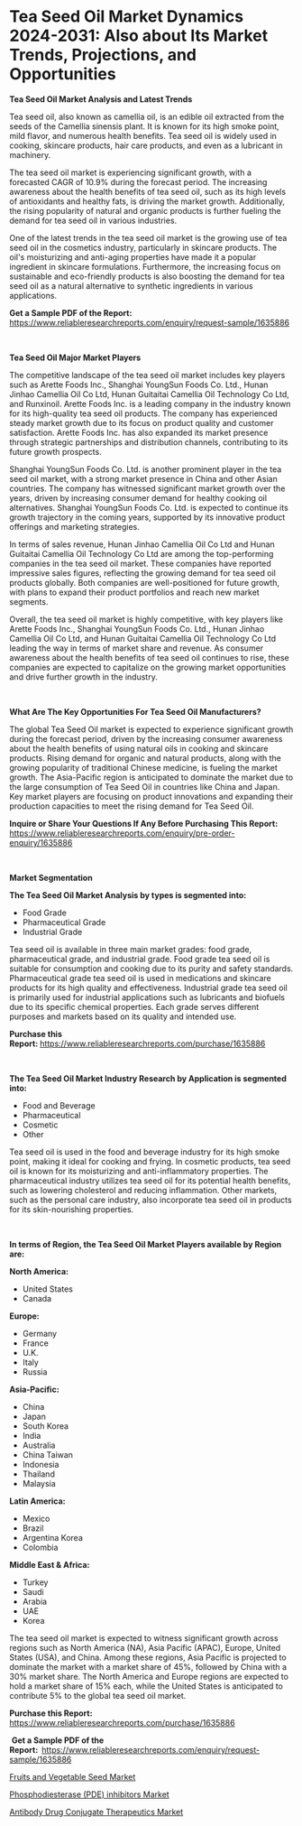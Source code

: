 <p><h1>Tea Seed Oil Market Dynamics 2024-2031: Also about Its Market Trends, Projections, and Opportunities</h1></p><p><strong>Tea Seed Oil Market Analysis and Latest Trends</strong></p>
<p><p>Tea seed oil, also known as camellia oil, is an edible oil extracted from the seeds of the Camellia sinensis plant. It is known for its high smoke point, mild flavor, and numerous health benefits. Tea seed oil is widely used in cooking, skincare products, hair care products, and even as a lubricant in machinery.</p><p>The tea seed oil market is experiencing significant growth, with a forecasted CAGR of 10.9% during the forecast period. The increasing awareness about the health benefits of tea seed oil, such as its high levels of antioxidants and healthy fats, is driving the market growth. Additionally, the rising popularity of natural and organic products is further fueling the demand for tea seed oil in various industries.</p><p>One of the latest trends in the tea seed oil market is the growing use of tea seed oil in the cosmetics industry, particularly in skincare products. The oil's moisturizing and anti-aging properties have made it a popular ingredient in skincare formulations. Furthermore, the increasing focus on sustainable and eco-friendly products is also boosting the demand for tea seed oil as a natural alternative to synthetic ingredients in various applications.</p></p>
<p><strong>Get a Sample PDF of the Report:&nbsp;</strong> <a href="https://www.reliableresearchreports.com/enquiry/request-sample/1635886">https://www.reliableresearchreports.com/enquiry/request-sample/1635886</a></p>
<p>&nbsp;</p>
<p><strong>Tea Seed Oil Major Market Players</strong></p>
<p><p>The competitive landscape of the tea seed oil market includes key players such as Arette Foods Inc., Shanghai YoungSun Foods Co. Ltd., Hunan Jinhao Camellia Oil Co Ltd, Hunan Guitaitai Camellia Oil Technology Co Ltd, and Runxinoil. Arette Foods Inc. is a leading company in the industry known for its high-quality tea seed oil products. The company has experienced steady market growth due to its focus on product quality and customer satisfaction. Arette Foods Inc. has also expanded its market presence through strategic partnerships and distribution channels, contributing to its future growth prospects.</p><p>Shanghai YoungSun Foods Co. Ltd. is another prominent player in the tea seed oil market, with a strong market presence in China and other Asian countries. The company has witnessed significant market growth over the years, driven by increasing consumer demand for healthy cooking oil alternatives. Shanghai YoungSun Foods Co. Ltd. is expected to continue its growth trajectory in the coming years, supported by its innovative product offerings and marketing strategies.</p><p>In terms of sales revenue, Hunan Jinhao Camellia Oil Co Ltd and Hunan Guitaitai Camellia Oil Technology Co Ltd are among the top-performing companies in the tea seed oil market. These companies have reported impressive sales figures, reflecting the growing demand for tea seed oil products globally. Both companies are well-positioned for future growth, with plans to expand their product portfolios and reach new market segments.</p><p>Overall, the tea seed oil market is highly competitive, with key players like Arette Foods Inc., Shanghai YoungSun Foods Co. Ltd., Hunan Jinhao Camellia Oil Co Ltd, and Hunan Guitaitai Camellia Oil Technology Co Ltd leading the way in terms of market share and revenue. As consumer awareness about the health benefits of tea seed oil continues to rise, these companies are expected to capitalize on the growing market opportunities and drive further growth in the industry.</p></p>
<p>&nbsp;</p>
<p><strong>What Are The Key Opportunities For Tea Seed Oil Manufacturers?</strong></p>
<p><p>The global Tea Seed Oil market is expected to experience significant growth during the forecast period, driven by the increasing consumer awareness about the health benefits of using natural oils in cooking and skincare products. Rising demand for organic and natural products, along with the growing popularity of traditional Chinese medicine, is fueling the market growth. The Asia-Pacific region is anticipated to dominate the market due to the large consumption of Tea Seed Oil in countries like China and Japan. Key market players are focusing on product innovations and expanding their production capacities to meet the rising demand for Tea Seed Oil.</p></p>
<p><strong>Inquire or Share Your Questions If Any Before Purchasing This Report:</strong> <a href="https://www.reliableresearchreports.com/enquiry/pre-order-enquiry/1635886">https://www.reliableresearchreports.com/enquiry/pre-order-enquiry/1635886</a></p>
<p>&nbsp;</p>
<p><strong>Market Segmentation</strong></p>
<p><strong>The Tea Seed Oil Market Analysis by types is segmented into:</strong></p>
<p><ul><li>Food Grade</li><li>Pharmaceutical Grade</li><li>Industrial Grade</li></ul></p>
<p><p>Tea seed oil is available in three main market grades: food grade, pharmaceutical grade, and industrial grade. Food grade tea seed oil is suitable for consumption and cooking due to its purity and safety standards. Pharmaceutical grade tea seed oil is used in medications and skincare products for its high quality and effectiveness. Industrial grade tea seed oil is primarily used for industrial applications such as lubricants and biofuels due to its specific chemical properties. Each grade serves different purposes and markets based on its quality and intended use.</p></p>
<p><strong>Purchase this Report:&nbsp;</strong><a href="https://www.reliableresearchreports.com/purchase/1635886">https://www.reliableresearchreports.com/purchase/1635886</a></p>
<p>&nbsp;</p>
<p><strong>The Tea Seed Oil Market Industry Research by Application is segmented into:</strong></p>
<p><ul><li>Food and Beverage</li><li>Pharmaceutical</li><li>Cosmetic</li><li>Other</li></ul></p>
<p><p>Tea seed oil is used in the food and beverage industry for its high smoke point, making it ideal for cooking and frying. In cosmetic products, tea seed oil is known for its moisturizing and anti-inflammatory properties. The pharmaceutical industry utilizes tea seed oil for its potential health benefits, such as lowering cholesterol and reducing inflammation. Other markets, such as the personal care industry, also incorporate tea seed oil in products for its skin-nourishing properties.</p></p>
<p>&nbsp;</p>
<p><strong>In terms of Region, the Tea Seed Oil Market Players available by Region are:</strong></p>
<p>
    <p> <strong> North America: </strong>
        <ul>
            <li>United States</li>
            <li>Canada</li>
        </ul>
        </p> 
    <p> <strong> Europe: </strong>
        <ul>
            <li>Germany</li>
            <li>France</li>
            <li>U.K.</li>
            <li>Italy</li>
            <li>Russia</li>
        </ul>
        </p> 
    <p> <strong> Asia-Pacific: </strong>
        <ul>
            <li>China</li>
            <li>Japan</li>
            <li>South Korea</li>
            <li>India</li>
            <li>Australia</li>
            <li>China Taiwan</li>
            <li>Indonesia</li>
            <li>Thailand</li>
            <li>Malaysia</li>
        </ul>
        </p> 
    <p> <strong> Latin America: </strong>
        <ul>
            <li>Mexico</li>
            <li>Brazil</li>
            <li>Argentina Korea</li>
            <li>Colombia</li>
        </ul>
        </p> 
    <p> <strong> Middle East & Africa: </strong>
        <ul>
            <li>Turkey</li>
            <li>Saudi</li>
            <li>Arabia</li>
            <li>UAE</li>
            <li>Korea</li>
        </ul>
    </p>
    </p>
<p><p>The tea seed oil market is expected to witness significant growth across regions such as North America (NA), Asia Pacific (APAC), Europe, United States (USA), and China. Among these regions, Asia Pacific is projected to dominate the market with a market share of 45%, followed by China with a 30% market share. The North America and Europe regions are expected to hold a market share of 15% each, while the United States is anticipated to contribute 5% to the global tea seed oil market.</p></p>
<p><strong>Purchase this Report: </strong><a href="https://www.reliableresearchreports.com/purchase/1635886">https://www.reliableresearchreports.com/purchase/1635886</a></p>
<p>&nbsp;<strong>Get a Sample PDF of the Report:&nbsp;&nbsp;</strong><a href="https://www.reliableresearchreports.com/enquiry/request-sample/1635886">https://www.reliableresearchreports.com/enquiry/request-sample/1635886</a></p>
<p><strong></strong></p>
<p><p><a href="https://view.publitas.com/reportprime-1/global-fruits-and-vegetable-seed-market-by-types-applications-and-major-players-with-regional-growth-rate-analysis-and-development-situation-from-2023-to-2030/">Fruits and Vegetable Seed Market</a></p><p><a href="https://view.publitas.com/reportprime-1/phosphodiesterase-pde-inhibitors-market-research-report-provides-critical-insights-that-can-help-shape-business-development-and-investment-strategies/">Phosphodiesterase (PDE) inhibitors Market</a></p><p><a href="https://view.publitas.com/reportprime-1/antibody-drug-conjugate-therapeutics-market-size-market-trends-and-growth-outlook-forecasted-for-period-from-2023-to-2030/">Antibody Drug Conjugate Therapeutics Market</a></p></p>
